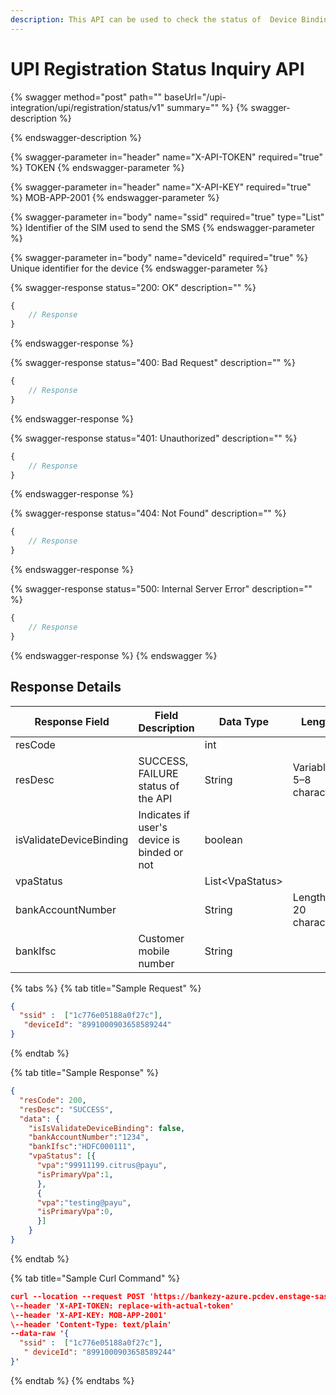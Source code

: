 ```yaml
---
description: This API can be used to check the status of  Device Binding.
---
```


# UPI Registration Status Inquiry API



{% swagger method="post" path="" baseUrl="/upi-integration/upi/registration/status/v1" summary="" %}
{% swagger-description %}

{% endswagger-description %}

{% swagger-parameter in="header" name="X-API-TOKEN" required="true" %}
TOKEN
{% endswagger-parameter %}

{% swagger-parameter in="header" name="X-API-KEY" required="true" %}
MOB-APP-2001
{% endswagger-parameter %}

{% swagger-parameter in="body" name="ssid" required="true" type="List<String>" %}
Identifier of the SIM used to send the SMS
{% endswagger-parameter %}

{% swagger-parameter in="body" name="deviceId" required="true" %}
Unique identifier for the device
{% endswagger-parameter %}

{% swagger-response status="200: OK" description="" %}
```javascript
{
    // Response
}
```
{% endswagger-response %}

{% swagger-response status="400: Bad Request" description="" %}
```javascript
{
    // Response
}
```
{% endswagger-response %}

{% swagger-response status="401: Unauthorized" description="" %}
```javascript
{
    // Response
}
```
{% endswagger-response %}

{% swagger-response status="404: Not Found" description="" %}
```javascript
{
    // Response
}
```
{% endswagger-response %}

{% swagger-response status="500: Internal Server Error" description="" %}
```javascript
{
    // Response
}
```
{% endswagger-response %}
{% endswagger %}

## Response Details

<table><thead><tr><th width="256">Response Field</th><th>Field Description</th><th>Data Type</th><th>Length</th></tr></thead><tbody><tr><td>resCode</td><td></td><td>int </td><td></td></tr><tr><td>resDesc</td><td>SUCCESS, FAILURE status of the API</td><td>String</td><td>Variable, 5–8 characters</td></tr><tr><td>isValidateDeviceBinding</td><td>Indicates if user's device is binded or not</td><td>boolean</td><td></td></tr><tr><td>vpaStatus</td><td></td><td>List&#x3C;VpaStatus></td><td></td></tr><tr><td>bankAccountNumber</td><td></td><td>String</td><td>Length: 20 characters</td></tr><tr><td>bankIfsc</td><td>Customer mobile number</td><td>String</td><td></td></tr></tbody></table>

{% tabs %}
{% tab title="Sample Request" %}
```json
{
  "ssid" :  ["1c776e05188a0f27c"],   
   "deviceId": "8991000903658589244"
}
```
{% endtab %}

{% tab title="Sample Response" %}
```json
{
  "resCode": 200,
  "resDesc": "SUCCESS",
  "data": {  
    "isIsValidateDeviceBinding": false,
    "bankAccountNumber":"1234",
    "bankIfsc":"HDFC000111",
    "vpaStatus": [{
      "vpa":"99911199.citrus@payu",
      "isPrimaryVpa":1,
      },
      {
      "vpa":"testing@payu",
      "isPrimaryVpa":0,
      }]
    }
} 
```
{% endtab %}

{% tab title="Sample Curl Command" %}
```json
curl --location --request POST 'https://bankezy-azure.pcdev.enstage-sas.com/upi-integration/upi/registration/v1/status' \
\--header 'X-API-TOKEN: replace-with-actual-token'
\--header 'X-API-KEY: MOB-APP-2001'
\--header 'Content-Type: text/plain'
--data-raw '{
  "ssid" :  ["1c776e05188a0f27c"],   
   " deviceId": "8991000903658589244"
}'
```
{% endtab %}
{% endtabs %}
